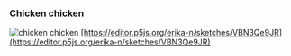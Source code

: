 ### Chicken chicken
![chicken chicken](https://user-images.githubusercontent.com/8473989/192162638-d1d64eb0-8ffe-4cf6-9233-38e53ae49116.png) [https://editor.p5js.org/erika-n/sketches/VBN3Qe9JR](https://editor.p5js.org/erika-n/sketches/VBN3Qe9JR)
